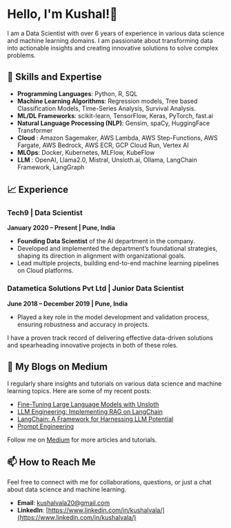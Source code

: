 # Hello, I'm Kushal!👋

I am a Data Scientist with over 6 years of experience in various data science and machine learning domains.
I am passionate about transforming data into actionable insights and creating innovative solutions to solve complex problems.

## 🌟 Skills and Expertise

- **Programming Languages**: Python, R, SQL
- **Machine Learning Algorithms**: Regression models, Tree based Classification Models, Time-Series Analysis, Survival Analysis.
- **ML/DL Frameworks**: scikit-learn, TensorFlow, Keras, PyTorch, fast.ai
- **Natural Language Processing (NLP)**: Gensim, spaCy, HuggingFace Transformer
- **Cloud** : Amazon Sagemaker, AWS Lambda, AWS Step-Functions, AWS Fargate, AWS Bedrock, AWS ECR, GCP Cloud Run, Vertex AI
- **MLOps**: Docker, Kubernetes, MLFlow, KubeFlow
- **LLM** : OpenAI, Llama2.0, Mistral, Unsloth.ai, Ollama, LangChain Framework, LangGraph 

## 📈 Experience

### Tech9 | Data Scientist
**January 2020 – Present | Pune, India**

- **Founding Data Scientist** of the AI department in the company.
- Developed and implemented the department’s foundational strategies, shaping its direction in alignment with organizational goals.
- Lead multiple projects, building end-to-end machine learning pipelines on Cloud platforms.

### Datametica Solutions Pvt Ltd | Junior Data Scientist
**June 2018 – December 2019 | Pune, India**

- Played a key role in the model development and validation process, ensuring robustness and accuracy in projects.

I have a proven track record of delivering effective data-driven solutions and spearheading innovative projects in both of these roles.

## 📝 My Blogs on Medium

I regularly share insights and tutorials on various data science and machine learning topics. Here are some of my recent posts:

- [Fine-Tuning Large Language Models with Unsloth](https://medium.com/@kushalvala/fine-tuning-large-language-models-with-unsloth-380216a76108)
- [LLM Engineering: Implementing RAG on LangChain](https://medium.com/techhappily/llm-engineering-implementing-rag-on-langchain-e7d8ddd895f1)
- [LangChain: A Framework for Harnessing LLM Potential](https://medium.com/techhappily/langchain-a-framework-for-harnessing-llm-potential-31b3b9951330)
- [Prompt Engineering](https://medium.com/techhappily/prompt-engineering-part-1-fbbf42904266)

Follow me on [Medium](https://medium.com/@kushalvala) for more articles and tutorials.

## 📫 How to Reach Me

Feel free to connect with me for collaborations, questions, or just a chat about data science and machine learning.

- **Email**: [kushalvala20@gmail.com](mailto:kushalvala20@gmail.com)
- **LinkedIn**: [https://www.linkedin.com/in/kushalvala/](https://www.linkedin.com/in/kushalvala/)


